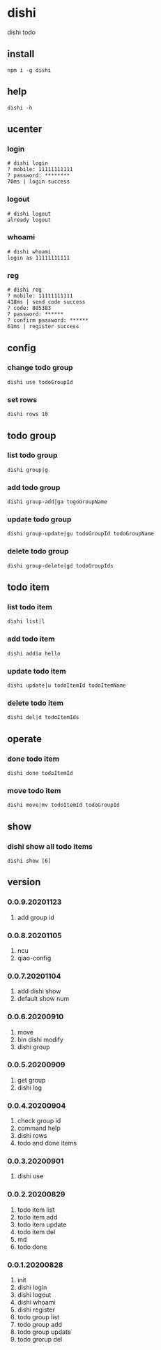 # dishi
dishi todo

## install
```
npm i -g dishi
```

## help
```
dishi -h
```

## ucenter
### login
```
# dishi login
? mobile: 11111111111
? password: ********
70ms | login success
```

### logout
```
# dishi logout
already logout
```

### whoami
```
# dishi whoami
login as 11111111111
```

### reg
```
# dishi reg
? mobile: 11111111111
418ms | send code success
? code: 805383
? password: ******
? confirm password: ******
61ms | register success
```

## config
### change todo group
```
dishi use todoGroupId
```

### set rows
```
dishi rows 10
```

## todo group
### list todo group
```
dishi group|g
```

### add todo group
```
dishi group-add|ga togoGroupName
```

### update todo group
```
dishi group-update|gu todoGroupId todoGroupName
```

### delete todo group
```
dishi group-delete|gd todoGroupIds
```

## todo item
### list todo item
```
dishi list|l
```

### add todo item
```
dishi add|a hello
```

### update todo item
```
dishi update|u todoItemId todoItemName
```

### delete todo item
```
dishi del|d todoItemIds
```

## operate
### done todo item
```
dishi done todoItemId
```

### move todo item
```
dishi move|mv todoItemId todoGroupId
```

## show
### dishi show all todo items
```
dishi show [6]
```

## version
### 0.0.9.20201123
1. add group id

### 0.0.8.20201105
1. ncu
2. qiao-config

### 0.0.7.20201104
1. add dishi show
2. default show num

### 0.0.6.20200910
1. move
2. bin dishi modify
3. dishi group

### 0.0.5.20200909
1. get group
2. dishi log

### 0.0.4.20200904
1. check group id
2. command help
3. dishi rows
4. todo and done items

### 0.0.3.20200901
1. dishi use

### 0.0.2.20200829
1. todo item list
2. todo item add
3. todo item update
4. todo item del
5. md
6. todo done

### 0.0.1.20200828
1. init
2. dishi login
3. dishi logout
4. dishi whoami
5. dishi register
6. todo group list
7. todo group add
8. todo group update
9. todo grorup del

